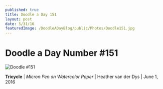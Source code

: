 ```yaml
---
published: true
title: Doodle a Day 151
layout: post
date: 5/31/16
featuredImage: /DoodleADayBlog/public/Photos/Doodle151.jpg
---
```


# Doodle a Day Number #151

![Doodle #151](/DoodleADayBlog/public/Photos/Doodle151.jpg)

**Tricycle** | *Micron Pen on Watercolor Paper* | Heather van der Dys | June 1, 2016
